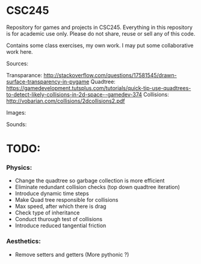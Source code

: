 # CSC245
Repository for games and projects in CSC245. Everything in this repository is
for academic use only. Please do not share, reuse or sell any of this code.

Contains some class exercises, my own work. I may put some collaborative work
here.

Sources:

Transparance: http://stackoverflow.com/questions/17581545/drawn-surface-transparency-in-pygame
Quadtree: https://gamedevelopment.tutsplus.com/tutorials/quick-tip-use-quadtrees-to-detect-likely-collisions-in-2d-space--gamedev-374
Collisions: http://vobarian.com/collisions/2dcollisions2.pdf

Images:


Sounds:


# TODO:

### Physics:
- Change the quadtree so garbage collection is more efficient
- Eliminate redundant collision checks (top down quadtree iteration)
- Introduce dynamic time steps
- Make Quad tree responsible for collisions
- Max speed, after which there is drag
- Check type of inheritance
- Conduct thurough test of collisions
- Introduce reduced tangential friction

### Aesthetics:
- Remove setters and getters (More pythonic ?)
